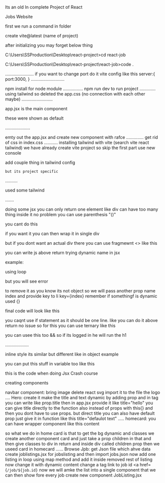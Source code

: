 Its an old In complete Project of React


Jobs Website

first we run a command in folder 

create vite@latest (name of project)

after initializing you may forget below thing

C:\Users\SSProduction\Desktop\react-project>cd react-job

C:\Users\SSProduction\Desktop\react-project\react-job>code .

.......................
if you want to change port do it vite config
like this
server:{
    port:3000,
  } 
  ...........................

  npm install for node module
  ................
  npm run dev
  to run project
  .............
  using tailwind so deleted the app.css (no connection with each other maybe)
  .........................

  app.jsx is the main component 

these were shown as default 
<!-- 
import { useState } from 'react'
import reactLogo from './assets/react.svg'
import viteLogo from '/vite.svg'
import './App.css'

function App() {
  const [count, setCount] = useState(0)

  return (
    <>
      <div>
        <a href="https://vitejs.dev" target="_blank">
          <img src={viteLogo} className="logo" alt="Vite logo" />
        </a>
        <a href="https://react.dev" target="_blank">
          <img src={reactLogo} className="logo react" alt="React logo" />
        </a>
      </div>
      <h1>Vite + React</h1>
      <div className="card">
        <button onClick={() => setCount((count) => count + 1)}>
          count is {count}
        </button>
        <p>
          Edit <code>src/App.jsx</code> and save to test HMR
        </p>
      </div>
      <p className="read-the-docs">
        Click on the Vite and React logos to learn more
      </p>
    </>
  )
}

export default App -->


  ....................

emty out the app.jsx and create new component with rafce
..............
get rid of css in index.css
...........
installing tailwind with vite (search vite react tailwind)
we have already create vite project so skip the first part 
use new console

add couple thing in tailwind config
 <!-- extend: {
      fontFamily: {
        sans: ['roboto' , 'sans-serif']
      },
      gridTemplateColumns: {
        '70/30': '70% 28%'
      }
    }, -->
    but its project specific 

    

..........

used some tailwind

 <!-- <div className='text-5xl'>app</div> -->
 .......

 doing some jsx 
 you can only return one element like div can have too many thing inside it no problem 
 you can use parenthesis "()"

 you cant do this
   <!-- return (
  
      <div className='text-5xl'>app</div>
    
  <p>sdfaf</p>
  ) -->
  if you want it you can then wrap it in single div <div>
  but if you dont want an actual div there you can use fragmewnt <>
like this
  <!-- 
  <>
      <div className='text-5xl'>app</div>
    
  <p>sdfaf</p>
  </>
   -->

   you can write js above return
   trying dynamic name in jsx

   example:

   <!-- const App = () => {
  const name = 'John';
  return (
  <>
      <div className='text-5xl'>app</div>
    
  <p>hello {name}</p>
  </>
  ) 
} -->

using loop 
 <!-- <ul>
    {names.map((name)=>(
      <li>{name}</li>
    ))}
  </ul> -->
but you will see error
 <!-- Warning: Each child in a list should have a unique "key" prop. -->
 to remove it as you know its not object so we will pass another prop name index and provide key to li key={index} 
 remember if somethingf is dynamic used {}

 final code will look like this 
  <!-- <ul>
    {names.map((name,index)=>(
      <li key={index}>{name}</li>
    ))}
  </ul> -->
  you caqnt use if statement as it should be one line. like you can do it above return no issue
  so for this you can use ternary
  like this
   <!--
  const loggedin = true
    { loggedin ? <h1>hello member</h1> : 'please4 loggedin'} 
   -->
   you can usee this too && so if its logged in he will run the h1

   ...................

   inline style 
   its similar but different like in object 
   example
   <!-- <p style={{color:'red',fontSize:'40px'}}></p> -->

   you can put this stuff in variable too 
   like this 
   <!--
    const style = {
  color: 'blue',
  fontSize:'30px',
  backgroundColor: 'black'
}

 <ul style={style}> 
 
 -->

 this is the code when doing Jsx Crash course
<!--
 import React from 'react'

const App = () => {
  const name = 'John';
const x = 10;
const y = 20;
const names = ['brad', 'johnny', 'jim', 'ken']
const loggedin = true
const style = {
  color: 'blue',
  fontSize:'30px',
  backgroundColor: 'black'
}
  return (
  <>
      <div className='text-5xl'>app</div>
    
  <p>hello {name}</p>
  <p style={{color:'red',fontSize:'40px'}}>the sum of  {x} and {y} is {x + y}</p>
  <ul style={style}>
    {names.map((name,index)=>(
      <li key={index}>{name}</li>
    ))}
  </ul>
  { loggedin ? <h1>hello member</h1> : 'please4 loggedin'}
  </>
  )
}

export default App
  -->

creating components

navbar component:
bring image 
delete react svg
import it to the file the logo
....
Hero:
create it 
make the title and text dynamic by adding prop and in tag you can write like prop.title
then in app.jsx provide it like title="hello"
you can give title directly to the function also instead of props with this{} and then you dont have to use props. but direct title
you can also have default prop just give it in function like this title="defaulot text"
.....
homecard:
you can have wrapper component like this
<card/>
content
<card/>

so what we do in home card is that to get the bg dynamic and classes we create another component card and just take a prop children in that and then give classes to div in return and inside div called children prop then we useed card in homecard 
......
Browse Jpb:
get Json file which ahve data
create joblistings.jsx for jobslisting and then import jobs.json
now add one listing in loop using map method and add it inside removed rest of listing now change it with dynamic content
change a tag link to job id <a href={`/job/${job.id}`
now we will amke the list into a single component that we can then show fore every job
create new component JobListing.jsx





